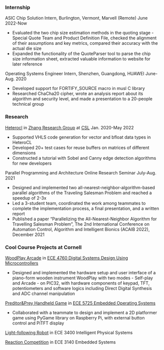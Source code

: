 ### Internship
ASIC Chip Solution Intern, Burlington, Vermont, Marvell (Remote)                                                    June 2022-Now
- Evaluated the two chip size estimation methods in the quoting stage - Special Quote Team and Product Definition File, checked the alignment of their assumptions and key metrics, compared their accuracy with the actual die size
-	Expanded the functionality of the QuoteParser tool to parse the chip size information sheet, extracted valuable information to website for later reference

Operating Systems Engineer Intern, Shenzhen, Guangdong, HUAWEI June-Aug. 2020
-	Developed support for FORTIFY_SOURCE macro in musl C library
-	Researched ChaCha20 cipher, wrote an analysis report about its algorithm and security level, and made a presentation to a 20-people technical group


### Research
[Heterocl](https://heterocl.csl.cornell.edu/web/) in [Zhang Research Group](https://zhang.ece.cornell.edu/) at [CSL](https://www.csl.cornell.edu/) Jan. 2020-May 2022
-	Supported VHLS code generation for vector and bfloat data types in HeteroCL
-	Developed 20+ test cases for reuse buffers on matrices of different dimensions
-	Constructed a tutorial with Sobel and Canny edge detection algorithms for new developers

Parallel Programming and Architecture Online Research Seminar                                                        July-Aug. 2021
-	Designed and implemented two all-nearest-neighbor-algorithm-based parallel algorithms of the Traveling Salesman Problem and reached a speedup of 2-3x
-	Led a 3-student team, coordinated the work among teammates to complete the implementation process, a final presentation, and a written report
-	Published a paper “Parallelizing the All-Nearest-Neighbor Algorithm for Travelling Salesman Problem”, The 2nd International Conference on Automation Control, Algorithm and Intelligent Bionics (ACAIB 2022), December 2021


### Cool Course Projects at Cornell
[WoodPlay Arcade](https://people.ece.cornell.edu/land/courses/ece4760/FinalProjects/f2021/cp444_xz598/cp444_xz598/index.html) in [ECE 4760 Digital Systems Design Using Microcontrollers](https://people.ece.cornell.edu/land/courses/ece4760/)
-	Designed and implemented the hardware setup and user interface of a piano-form wooden instrument WoodPlay with two modes - Self-play and Arcade - on PIC32, with hardware components of keypad, TFT, potentiometers and software logics including Direct Digital Synthesis and ADC channel manipulation

[Preditor&Prey Handheld Game](https://courses.ece.cornell.edu/ece5990/ECE5725_Spring2021_Projects/May_17/Hand%20Held%20Game/ECE%205725%20Web/index.html) in [ECE 5725 Embedded Operating Systems](https://skovira.ece.cornell.edu/ece5725/)
-	Collaborated with a teammate to design and implement a 2D platformer game using PyGame library on Raspberry Pi, with external button control and PiTFT display

[Light-following Robot](https://pages.github.coecis.cornell.edu/xz598/xz598_ECE3400_wiki_page/) in ECE 3400 Intelligent Physical Systems

[Reaction Competition](https://pages.github.coecis.cornell.edu/ece3140-sp2020/xz598-yz476/) in ECE 3140 Embedded Systems
